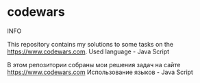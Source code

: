 # codewars
INFO

This repository contains my solutions to some tasks on the https://www.codewars.com.
Used language - Java Script


В этом репозитории собраны мои решения задач на сайте https://www.codewars.com
Использование языков - Java Script

